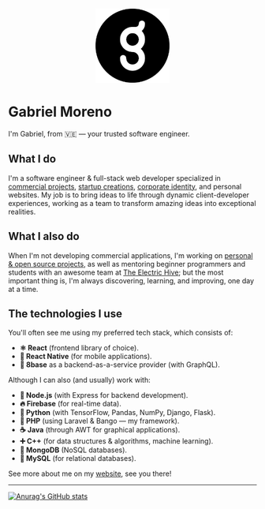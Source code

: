 <p align="center">
  <img src=".github/icon.png" height="150">
</p>

# Gabriel Moreno

I'm Gabriel, from 🇻🇪 &mdash; your trusted software engineer.

## What I do

I'm a software engineer & full-stack web developer specialized in <u>commercial projects</u>, <u>startup creations</u>, <u>corporate identity</u>, and personal websites. My job is to bring ideas to life through dynamic client-developer experiences, working as a team to transform amazing ideas into exceptional realities.

## What I also do

When I'm not developing commercial applications, I'm working on <u>personal & open source projects</u>, as well as mentoring beginner programmers and students with an awesome team at <u>The Electric Hive</u>; but the most important thing is, I'm always discovering, learning, and improving, one day at a time.

## The technologies I use

You'll often see me using my preferred tech stack, which consists of:

-   **️⚛️ React** (frontend library of choice).
-   **📱 React Native** (for mobile applications).
-   **🎱 8base** as a backend-as-a-service provider (with GraphQL).

Although I can also (and usually) work with:

-   **🐝 Node.js** (with Express for backend development).
-   **🔥 Firebase** (for real-time data).
-   **🐍 Python** (with TensorFlow, Pandas, NumPy, Django, Flask).
-   **🐘 PHP** (using Laravel & Bango — my framework).
-   **☕️ Java** (through AWT for graphical applications).
-   **➕ C++** (for data structures & algorithms, machine learning).
-   **🍃 MongoDB** (NoSQL databases).
-   **🐬 MySQL** (for relational databases).

See more about me on my [website](https://gantoreno.com), see you there!

<hr />

[![Anurag's GitHub stats](https://github-readme-stats.vercel.app/api?username=gantoreno)](https://github.com/anuraghazra/github-readme-stats)
